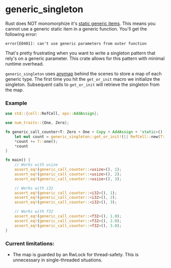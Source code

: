 # generic\_singleton
Rust does NOT monomorphize it's [static generic items]. This means you cannot
use a generic static item in a generic function. You'll get the following
error:
```text
error[E0401]: can't use generic parameters from outer function
```

That's pretty frustrating when you want to write a singleton pattern that rely's on a generic
parameter. This crate allows for this pattern with minimal runtime overhead.

`generic_singleton` uses [anymap] behind the scenes to store a map of each
generic type. The first time you hit the `get_or_init` macro we initialize the
singleton. Subsequent calls to `get_or_init` will retrieve the singleton from
the map.

### Example
```rust
use std::{cell::RefCell, ops::AddAssign};

use num_traits::{One, Zero};

fn generic_call_counter<T: Zero + One + Copy + AddAssign + 'static>() -> T {
    let mut count = generic_singleton::get_or_init!(|| RefCell::new(T::zero())).borrow_mut();
    *count += T::one();
    *count
}

fn main() {
    // Works with usize
    assert_eq!(generic_call_counter::<usize>(), 1);
    assert_eq!(generic_call_counter::<usize>(), 2);
    assert_eq!(generic_call_counter::<usize>(), 3);

    // Works with i32
    assert_eq!(generic_call_counter::<i32>(), 1);
    assert_eq!(generic_call_counter::<i32>(), 2);
    assert_eq!(generic_call_counter::<i32>(), 3);

    // Works with f32
    assert_eq!(generic_call_counter::<f32>(), 1.0);
    assert_eq!(generic_call_counter::<f32>(), 2.0);
    assert_eq!(generic_call_counter::<f32>(), 3.0);
}
```

### Current limitations:
- The map is guarded by an RwLock for thread-safety. This is unnecessary in
  single-threaded situations.

[static generic items]: https://doc.rust-lang.org/reference/items/static-items.html#statics--generics
[anymap]: https://docs.rs/anymap/latest/anymap/
[new type pattern]: https://doc.rust-lang.org/rust-by-example/generics/new_types.html
